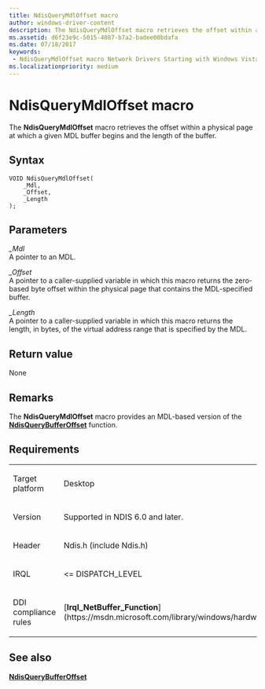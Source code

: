 ```yaml
---
title: NdisQueryMdlOffset macro
author: windows-driver-content
description: The NdisQueryMdlOffset macro retrieves the offset within a physical page at which a given MDL buffer begins and the length of the buffer.
ms.assetid: d6f23e9c-5015-4087-b7a2-badee00bdafa
ms.date: 07/18/2017
keywords:
 - NdisQueryMdlOffset macro Network Drivers Starting with Windows Vista
ms.localizationpriority: medium
---
```


# NdisQueryMdlOffset macro


The **NdisQueryMdlOffset** macro retrieves the offset within a physical page at which a given MDL buffer begins and the length of the buffer.

Syntax
------

```ManagedCPlusPlus
VOID NdisQueryMdlOffset(
    _Mdl,
    _Offset,
    _Length
);
```

Parameters
----------

*\_Mdl*   
A pointer to an MDL.

*\_Offset*   
A pointer to a caller-supplied variable in which this macro returns the zero-based byte offset within the physical page that contains the MDL-specified buffer.

*\_Length*   
A pointer to a caller-supplied variable in which this macro returns the length, in bytes, of the virtual address range that is specified by the MDL.

Return value
------------

None

Remarks
-------

The **NdisQueryMdlOffset** macro provides an MDL-based version of the [**NdisQueryBufferOffset**](https://msdn.microsoft.com/library/windows/hardware/ff554411) function.

Requirements
------------

<table>
<colgroup>
<col width="50%" />
<col width="50%" />
</colgroup>
<tbody>
<tr class="odd">
<td><p>Target platform</p></td>
<td>Desktop</td>
</tr>
<tr class="even">
<td><p>Version</p></td>
<td><p>Supported in NDIS 6.0 and later.</p></td>
</tr>
<tr class="odd">
<td><p>Header</p></td>
<td>Ndis.h (include Ndis.h)</td>
</tr>
<tr class="even">
<td><p>IRQL</p></td>
<td><p>&lt;= DISPATCH_LEVEL</p></td>
</tr>
<tr class="odd">
<td><p>DDI compliance rules</p></td>
<td>[<strong>Irql_NetBuffer_Function</strong>](https://msdn.microsoft.com/library/windows/hardware/ff547985)</td>
</tr>
</tbody>
</table>

## See also


[**NdisQueryBufferOffset**](https://msdn.microsoft.com/library/windows/hardware/ff554411)

 

 




